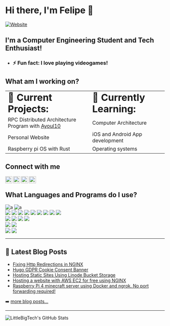 # Hi there, I'm Felipe 👋

[![Website](https://img.shields.io/website?label=LittleBigTech.com&style=for-the-badge&url=https%3A%2F%2Fcodestackr.com)](https://littlebigtech.net/)

## I'm a Computer Engineering Student and Tech Enthusiast!

- ### ⚡ Fun fact: I love playing videogames!

## What am I working on?
<table>
 <tr>
    <td><b style="font-size:30px"> 📝 Current Projects: </b></td>
    <td><b style="font-size:30px"> 📖 Currently Learning: </b></td>
 </tr>
 <tr>
    <td> RPC Distributed Architecture Program with <a href="https://github.com/ayoul10">Ayoul10</a></td>
    <td> Computer Architecture</td>
 </tr>
 <tr>
   <td> Personal Website</td>
   <td> iOS and Android App development</td>
 </tr>
 <tr>
  <td> Raspberry pi OS with Rust</td>
  <td> Operating systems</td>
 </tr>
</table>

## Connect with me

[<img align="left" alt="littlebigtech.net" width="22px" src="https://github.com/rdimascio/icons/blob/master/icons/color/google.svg" />][website]
[<img align="left" alt="Little Big Tech | YouTube" width="22px" src="https://github.com/rdimascio/icons/blob/master/icons/youtube.svg" />][youtube]
[<img align="left" alt="Little Big Tech | LinkedIn" width="22px" src="https://github.com/rdimascio/icons/blob/master/icons/linkedin.svg" />][linkedin]
[<img align="left" alt="Little Big Tech | StackOverflow" width="22px" src="https://github.com/rdimascio/icons/blob/master/icons/stackoverflow.svg" />][stackoverflow]

<br />

## What Languages and Programs do I use?

![a](https://img.shields.io/badge/OS-Linux-informational?style=flat&logo=linux&logoColor=white&color=7e8ebf)
![a](https://img.shields.io/badge/OS-Windows10-informational?style=flat&logo=windows&logoColor=white&color=7e8ebf)
<br>
![](https://img.shields.io/badge/Code-C-informational?style=flat&logo=c&logoColor=white&color=9776b8)
![](https://img.shields.io/badge/Code-C++-informational?style=flat&logo=c%2B%2B&logoColor=white&color=9776b8)
![](https://img.shields.io/badge/Code-Java-informational?style=flat&logo=java&logoColor=white&color=9776b8)
![](https://img.shields.io/badge/Code-Python-informational?style=flat&logo=python&logoColor=white&color=9776b8)
[<img src="https://img.shields.io/badge/Code Click me!-Rust-informational?style=flat&logo=rust&logoColor=white&color=9776b8"/>][rustrepo]
![](https://img.shields.io/badge/Code-JavaScript-informational?style=flat&logo=javascript&logoColor=white&color=9776b8)
![](https://img.shields.io/badge/Code-CSS3-informational?style=flat&logo=css3&logoColor=white&color=9776b8)
![](https://img.shields.io/badge/Code-HTML5-informational?style=flat&logo=html5&logoColor=white&color=9776b8)
![](https://img.shields.io/badge/Code-swift-informational?style=flat&logo=swift&logoColor=white&color=9776b8)
<br>
![](https://img.shields.io/badge/Tools-PostgreSQL-informational?style=flat&logo=postgresql&logoColor=white&color=ab69cf)
![](https://img.shields.io/badge/Tools-MySQL-informational?style=flat&logo=mysql&logoColor=white&color=ab69cf)
![](https://img.shields.io/badge/Tools-Docker-informational?style=flat&logo=docker&logoColor=white&color=ab69cf)
![](https://img.shields.io/badge/Shell-Bash-informational?style=flat&logo=gnu-bash&logoColor=white&color=ab69cf)
<br>
[<img src="https://img.shields.io/badge/Cloud Click me!-AWS-informational?style=flat&logo=amazon-aws&logoColor=white&color=ab69cf"/>][awspost]
[<img src="https://img.shields.io/badge/Cloud Click me!-Linode-informational?style=flat&logo=linode&logoColor=white&color=ab69cf"/>][linodepost]
<br>
![](https://img.shields.io/badge/Editor-IntelliJ_IDEA-informational?style=flat&logo=intellij-idea&logoColor=white&color=643578)
![](https://img.shields.io/badge/Editor-Visual_Studio_Code-informational?style=flat&logo=visualstudiocode-idea&logoColor=white&color=643578)

---

## 📕 Latest Blog Posts

<!-- BLOG-POST-LIST:START -->
- [Fixing Http Redirections in NGINX](https://littlebigtech.net/posts/fixing-http-redirections-nginx/)
- [Hugo GDPR Cookie Consent Banner](https://littlebigtech.net/posts/hugo-gdpr-cookie-consent-banner/)
- [Hosting Static Sites Using Linode Bucket Storage](https://littlebigtech.net/posts/static-site-hosting-using-linode-bucket-storage/)
- [Hosting a website with AWS EC2 for free using NGINX](https://littlebigtech.net/posts/hosting-a-website-on-aws-for-free/)
- [Raspberry Pi 4 minecraft server using Docker and ngrok. No port forwarding required!](https://littlebigtech.net/posts/raspberry-pi-4-minecraft-server-no-port-forwarding/)
<!-- BLOG-POST-LIST:END -->

➡️ [more blog posts...](https://littlebigtech.net/)

---

<img align="left" alt="LittleBigTech's GitHub Stats" src="https://github-readme-stats.vercel.app/api?username=Kudos01&show_icons=true&hide_border=true" />

[website]: https://littlebigtech.net/
[youtube]: https://www.youtube.com/channel/UCpdsyfuujlxsljDBwhGHaVQ
[instagram]: https://instagram.com/codeSTACKr
[linkedin]: https://www.linkedin.com/in/felipe-perez-stoppa-a61620180/
[stackoverflow]: https://stackoverflow.com/users/10196893/littlebigtech
[rustrepo]: https://github.com/Kudos01/aos_Fat16_Ext2
[awspost]: https://littlebigtech.net/posts/setting-up-a-minecraft-server-with-aws-and-docker/
[linodepost]: https://littlebigtech.net/posts/static-site-hosting-using-linode-bucket-storage/
